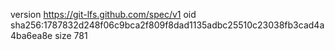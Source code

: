 version https://git-lfs.github.com/spec/v1
oid sha256:1787832d248f06c9bca2f809f8dad1135adbc25510c23038fb3cad4a4ba6ea8e
size 781
